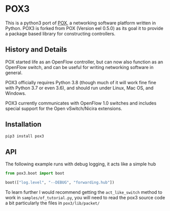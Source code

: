# POX3

This is a python3 port of [POX](https://github.com/noxrepo/pox), a networking
software platform written in Python.
POX3 is forked from POX (Version eel 0.5.0) as its goal it to provide a package based library for
constructing controllers.

## History and Details

POX started life as an OpenFlow controller, but can now also function
as an OpenFlow switch, and can be useful for writing networking software
in general.

POX3 officially requires Python 3.8 (though much of it will work fine
fine with Python 3.7 or even 3.6), and should run under Linux, Mac OS, and Windows.

POX3 currently communicates with OpenFlow 1.0 switches and includes
special support for the Open vSwitch/Nicira extensions.

## Installation
```sh
pip3 install pox3
```

## API

The following example runs with debug logging, it acts
like a simple hub
```python
from pox3.boot import boot

boot(["log.level", "--DEBUG", "forwarding.hub"])
```

To learn further I would recommend getting the `act_like_switch` method to work
in `samples/of_tutorial.py`, you will need to read the pox3 source code a bit
particularly the files in `pox3/lib/packet/`
